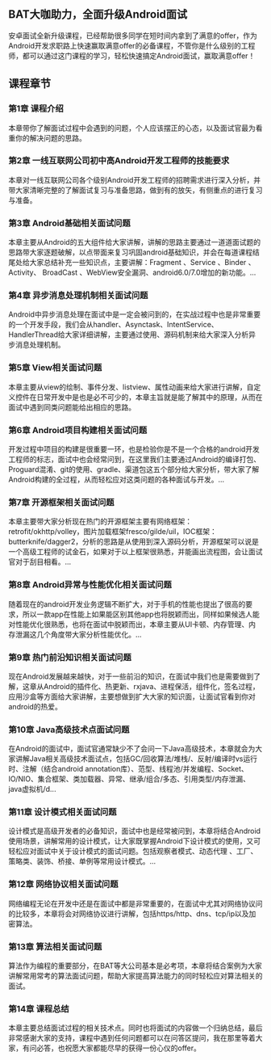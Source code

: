 ## BAT大咖助力，全面升级Android面试

安卓面试全新升级课程，已经帮助很多同学在短时间内拿到了满意的offer，作为Android开发求职路上快速赢取满意offer的必备课程，不管你是什么级别的工程师，都可以通过这门课程的学习，轻松快速搞定Android面试，赢取满意offer！

<!--more-->

## 课程章节

### 第1章 课程介绍

本章带你了解面试过程中会遇到的问题，个人应该摆正的心态，以及面试官最为看重你的解决问题的思路。

### 第2章 一线互联网公司初中高Android开发工程师的技能要求

本章对一线互联网公司各个级别Android开发工程师的招聘需求进行深入分析，并带大家清晰完整的了解面试复习与准备思路，做到有的放矢，有侧重点的进行复习与准备。

### 第3章 Android基础相关面试问题

本章主要从Android的五大组件给大家讲解，讲解的思路主要通过一道道面试题的思路带大家逐题破解，以点带面来复习巩固android基础知识，并会在每道课程结尾处给大家总结补充一些知识点，主要讲解：Fragment 、Service 、Binder 、Activity、 BroadCast 、WebView安全漏洞、android6.0/7.0增加的新功能。...

### 第4章 异步消息处理机制相关面试问题

Android中异步消息处理在面试中是一定会被问到的，在实战过程中也是非常重要的一个开发手段，我们会从handler、Asynctask、IntentService、HandlerThread给大家详细讲解，主要通过使用、源码机制来给大家深入分析异步消息处理机制。

### 第5章 View相关面试问题

本章主要从view的绘制、事件分发、listview、属性动画来给大家进行讲解，自定义控件在日常开发中是也是必不可少的，本章主旨就是能了解其中的原理，从而在面试中遇到同类问题能给出相应的思路。

### 第6章 Android项目构建相关面试问题

开发过程中项目的构建是很重要一环，也是检验你是不是一个合格的android开发工程师的标志，面试中也会经常问到，在这里我们主要通过Android的编译打包、Proguard混淆、git的使用、gradle、渠道包这五个部分给大家分析，带大家了解Android构建的全过程，从而轻松应对这类问题的各种面试与开发。...

### 第7章 开源框架相关面试问题

本章主要带大家分析现在热门的开源框架主要有网络框架：retrofit/okhttp/volley，图片加载框架fresco/gilde/uil，IOC框架：butterknife/dagger2，分析的思路是从使用到深入源码分析，开源框架可以说是一个高级工程师的试金石，如果对于以上框架很熟悉，并能画出流程图，会让面试官对于刮目相看。...

### 第8章 Android异常与性能优化相关面试问题

随着现在的android开发业务逻辑不断扩大，对于手机的性能也提出了很高的要求，所以一款app在性能上如果能区别其他app也将脱颖而出，同样如果候选人能对性能优化很熟悉，也将在面试中脱颖而出，本章主要从UI卡顿、内存管理、内存泄漏这几个角度带大家分析性能优化。...

### 第9章 热门前沿知识相关面试问题

现在Android发展越来越快，对于一些前沿的知识，在面试中我们也是需要做到了解，这章从Android的插件化、热更新、rxjava、进程保活，组件化，签名过程，应用沙盒等方面给大家讲解，主要想做到扩大大家的知识面，让面试官看到你对android的热爱。

### 第10章 Java高级技术点面试问题

在Android的面试中，面试官通常缺少不了会问一下Java高级技术，本章就会为大家讲解Java相关高级技术面试点，包括GC/回收算法/堆栈/、反射/编译时vs运行时、注解（结合android annotation库）、范型、线程池/并发编程、Socket、IO/NIO、集合框架、类加载器、异常、继承/组合/多态、引用类型/内存泄漏、java虚拟机/d...

### 第11章 设计模式相关面试问题

设计模式是高级开发者的必备知识，面试中也是经常被问到，本章将结合Android使用场景，讲解常用的设计模式，让大家既掌握Android下设计模式的使用，又可轻松应对面试中关于设计模式的面试问题。包括观察者模式、动态代理 、工厂、策略类、装饰、桥接、单例等常用设计模式。...

### 第12章 网络协议相关面试问题

网络编程无论在开发中还是在面试中都是非常重要的，在面试中尤其对网络协议问的比较多，本章将会对网络协议进行讲解，包括https/http、dns、tcp/ip以及加密算法。

### 第13章 算法相关面试问题

算法作为编程的重要部分，在BAT等大公司基本是必考项，本章将结合案例为大家讲解常用常考的算法面试问题，帮助大家提高算法能力的同时轻松应对算法相关的面试。

### 第14章 课程总结

本章主要总结面试过程的相关技术点。同时也将面试的内容做一个归纳总结，最后非常感谢大家的支持，课程中遇到任何问题都可以在问答区提问，我在那里等着大家，有问必答，也祝愿大家都能尽早的获得一份心仪的offer。